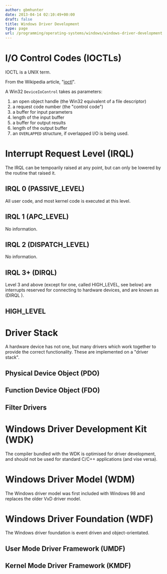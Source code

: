 ```yaml
---
author: gbmhunter
date: 2013-04-14 02:10:49+00:00
draft: false
title: Windows Driver Development
type: page
url: /programming/operating-systems/windows/windows-driver-development
---
```


# I/O Control Codes (IOCTLs)

IOCTL is a UNIX term.

From the Wikipedia article, "[ioctl](http://en.wikipedia.org/wiki/Ioctl)".

A Win32 `DeviceIoControl` takes as parameters:

1. an open object handle (the Win32 equivalent of a file descriptor)
2. a request code number (the "control code")
3. a buffer for input parameters
4. length of the input buffer
5. a buffer for output results
6. length of the output buffer
7. an `OVERLAPPED` structure, if overlapped I/O is being used.

# Interrupt Request Level (IRQL)


The IRQL can be tempoarily raised at any point, but can only be lowered by the routine that raised it.


## IRQL 0 (PASSIVE_LEVEL)


All user code, and most kernel code is executed at this level.


## IRQL 1 (APC_LEVEL)

No information.


## IRQL 2 (DISPATCH_LEVEL)

No information.


## IRQL 3+ (DIRQL)


Level 3 and above (except for one, called HIGH_LEVEL, see below) are interrupts reserved for connecting to hardware devices, and are known as (DIRQL ).


## HIGH_LEVEL




# Driver Stack


A hardware device has not one, but many drivers which work together to provide the correct functionality. These are implemented on a "driver stack".


## Physical Device Object (PDO)




## Function Device Object (FDO)




## Filter Drivers




# Windows Driver Development Kit (WDK)


The compiler bundled with the WDK is optimised for driver development, and should not be used for standard C/C++ applications (and vise versa).


# Windows Driver Model (WDM)


The Windows driver model was first included with Windows 98 and replaces the older VxD driver model.


# Windows Driver Foundation (WDF)


The Windows driver foundation is event driven and object-orientated.


## User Mode Driver Framework (UMDF)




## Kernel Mode Driver Framework (KMDF)
